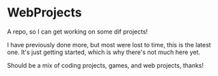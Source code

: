 # WebProjects
A repo, so I can get working on some dif projects!

I have previously done more, but most were lost to time, this is the latest one.
It's just getting started, which is why there's not much here yet.

Should be a mix of coding projects, games, and web projects, thanks!
